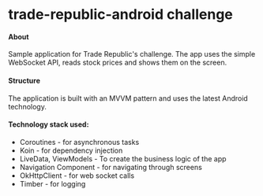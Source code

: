 # trade-republic-android challenge

#### About
Sample application for Trade Republic's challenge. The app uses the simple WebSocket API, reads stock prices and shows them on the screen.

#### Structure
The application is built with an MVVM pattern and uses the latest Android technology.

#### Technology stack used:
* Coroutines - for asynchronous tasks
* Koin - for dependency injection 
* LiveData, ViewModels - To create the business logic of the app
* Navigation Component - for navigating through screens
* OkHttpClient - for web socket calls
* Timber - for logging
